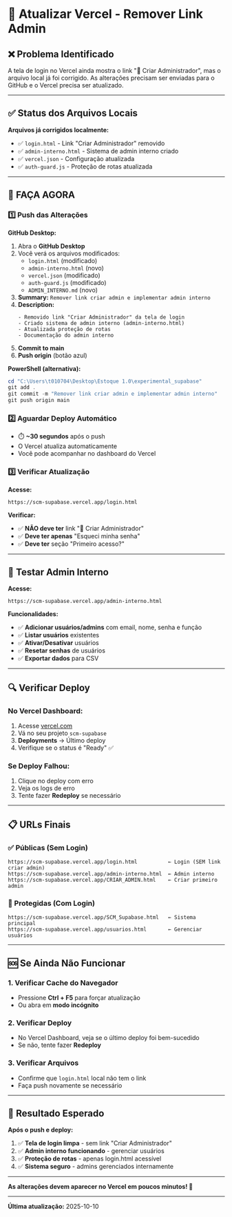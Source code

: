 # 🔄 Atualizar Vercel - Remover Link Admin

## ❌ Problema Identificado

A tela de login no Vercel ainda mostra o link "👑 Criar Administrador", mas o arquivo local já foi corrigido. As alterações precisam ser enviadas para o GitHub e o Vercel precisa ser atualizado.

---

## ✅ Status dos Arquivos Locais

**Arquivos já corrigidos localmente:**
- ✅ `login.html` - Link "Criar Administrador" removido
- ✅ `admin-interno.html` - Sistema de admin interno criado
- ✅ `vercel.json` - Configuração atualizada
- ✅ `auth-guard.js` - Proteção de rotas atualizada

---

## 🚀 FAÇA AGORA

### **1️⃣ Push das Alterações**

**GitHub Desktop:**
1. Abra o **GitHub Desktop**
2. Você verá os arquivos modificados:
   - `login.html` (modificado)
   - `admin-interno.html` (novo)
   - `vercel.json` (modificado)
   - `auth-guard.js` (modificado)
   - `ADMIN_INTERNO.md` (novo)
3. **Summary:** `Remover link criar admin e implementar admin interno`
4. **Description:**
   ```
   - Removido link "Criar Administrador" da tela de login
   - Criado sistema de admin interno (admin-interno.html)
   - Atualizada proteção de rotas
   - Documentação do admin interno
   ```
5. **Commit to main**
6. **Push origin** (botão azul)

**PowerShell (alternativa):**
```powershell
cd "C:\Users\t010704\Desktop\Estoque 1.0\experimental_supabase"
git add .
git commit -m "Remover link criar admin e implementar admin interno"
git push origin main
```

### **2️⃣ Aguardar Deploy Automático**

- ⏱️ **~30 segundos** após o push
- O Vercel atualiza automaticamente
- Você pode acompanhar no dashboard do Vercel

### **3️⃣ Verificar Atualização**

**Acesse:**
```
https://scm-supabase.vercel.app/login.html
```

**Verificar:**
- ✅ **NÃO deve ter** link "👑 Criar Administrador"
- ✅ **Deve ter apenas** "Esqueci minha senha"
- ✅ **Deve ter** seção "Primeiro acesso?"

---

## 🧪 Testar Admin Interno

**Acesse:**
```
https://scm-supabase.vercel.app/admin-interno.html
```

**Funcionalidades:**
- ✅ **Adicionar usuários/admins** com email, nome, senha e função
- ✅ **Listar usuários** existentes
- ✅ **Ativar/Desativar** usuários
- ✅ **Resetar senhas** de usuários
- ✅ **Exportar dados** para CSV

---

## 🔍 Verificar Deploy

### **No Vercel Dashboard:**
1. Acesse [vercel.com](https://vercel.com/)
2. Vá no seu projeto `scm-supabase`
3. **Deployments** → Último deploy
4. Verifique se o status é "Ready" ✅

### **Se Deploy Falhou:**
1. Clique no deploy com erro
2. Veja os logs de erro
3. Tente fazer **Redeploy** se necessário

---

## 📋 URLs Finais

### **✅ Públicas (Sem Login)**
```
https://scm-supabase.vercel.app/login.html          ← Login (SEM link criar admin)
https://scm-supabase.vercel.app/admin-interno.html  ← Admin interno
https://scm-supabase.vercel.app/CRIAR_ADMIN.html    ← Criar primeiro admin
```

### **🔐 Protegidas (Com Login)**
```
https://scm-supabase.vercel.app/SCM_Supabase.html   ← Sistema principal
https://scm-supabase.vercel.app/usuarios.html       ← Gerenciar usuários
```

---

## 🆘 Se Ainda Não Funcionar

### **1. Verificar Cache do Navegador**
- Pressione **Ctrl + F5** para forçar atualização
- Ou abra em **modo incógnito**

### **2. Verificar Deploy**
- No Vercel Dashboard, veja se o último deploy foi bem-sucedido
- Se não, tente fazer **Redeploy**

### **3. Verificar Arquivos**
- Confirme que `login.html` local não tem o link
- Faça push novamente se necessário

---

## 🎯 Resultado Esperado

**Após o push e deploy:**

1. ✅ **Tela de login limpa** - sem link "Criar Administrador"
2. ✅ **Admin interno funcionando** - gerenciar usuários
3. ✅ **Proteção de rotas** - apenas login.html acessível
4. ✅ **Sistema seguro** - admins gerenciados internamente

---

**As alterações devem aparecer no Vercel em poucos minutos! 🚀**

---

**Última atualização:** 2025-10-10

